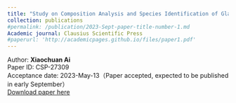 ```yaml
---
title: "Study on Composition Analysis and Species Identification of Glass Relics Based on the Multiple Linear Regression Model"
collection: publications
#permalink: /publication/2023-Sept-paper-title-number-1.md
Academic journal: Clausius Scientific Press
#paperurl: 'http://academicpages.github.io/files/paper1.pdf'
---
```

Author: **Xiaochuan Ai**<br>
Paper ID: CSP-27309<br>
Acceptance date: 2023-May-13（Paper accepted, expected to be published in early September）<br>
[Download paper here](https://github.com/XiaochuanAi/XiaochuanAi.github.io/blob/master/CSP.pdf)

